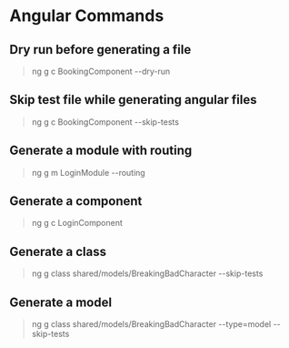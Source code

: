 # Angular Commands

## Dry run before generating a file

> ng g c BookingComponent --dry-run

## Skip test file while generating angular files

> ng g c BookingComponent --skip-tests

## Generate a module with routing

> ng g m LoginModule --routing

## Generate a component

> ng g c LoginComponent

## Generate a class

> ng g class shared/models/BreakingBadCharacter --skip-tests

## Generate a model

> ng g class shared/models/BreakingBadCharacter --type=model --skip-tests
